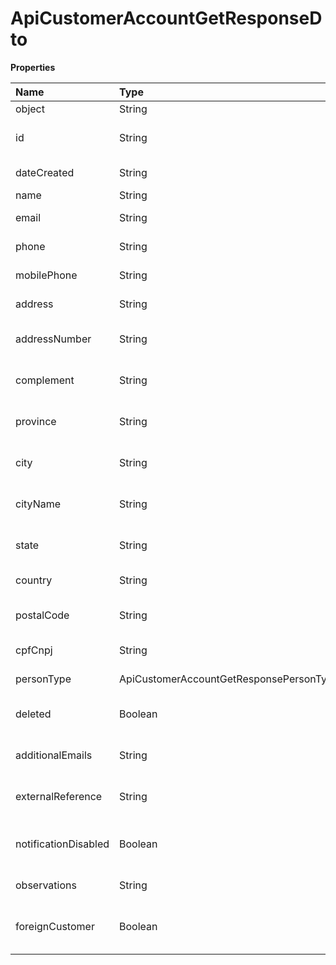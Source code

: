 # ApiCustomerAccountGetResponseDto

**Properties**

| Name                 | Type                                    | Required | Description                                  |
| :------------------- | :-------------------------------------- | :------- | :------------------------------------------- |
| object               | String                                  | ❌       | Object type                                  |
| id                   | String                                  | ❌       | Unique customer identifier                   |
| dateCreated          | String                                  | ❌       | Customer creation date                       |
| name                 | String                                  | ❌       | Client name                                  |
| email                | String                                  | ❌       | Customer email                               |
| phone                | String                                  | ❌       | Customer phone                               |
| mobilePhone          | String                                  | ❌       | Customer cell phone                          |
| address              | String                                  | ❌       | Customer address                             |
| addressNumber        | String                                  | ❌       | Customer address number                      |
| complement           | String                                  | ❌       | Customer address complement                  |
| province             | String                                  | ❌       | Customer address neighborhood                |
| city                 | String                                  | ❌       | Unique city identifier in Asaas              |
| cityName             | String                                  | ❌       | City of customer address                     |
| state                | String                                  | ❌       | Customer address status                      |
| country              | String                                  | ❌       | Customer country                             |
| postalCode           | String                                  | ❌       | Customer address zip code                    |
| cpfCnpj              | String                                  | ❌       | Customer CPF or CNPJ                         |
| personType           | ApiCustomerAccountGetResponsePersonType | ❌       | Kind of person                               |
| deleted              | Boolean                                 | ❌       | Indicates whether it is a deleted client     |
| additionalEmails     | String                                  | ❌       | Additional customer emails                   |
| externalReference    | String                                  | ❌       | External customer reference                  |
| notificationDisabled | Boolean                                 | ❌       | Indicates whether notifications are disabled |
| observations         | String                                  | ❌       | Customer Observations                        |
| foreignCustomer      | Boolean                                 | ❌       | Indicates if it's non-brazilian customer     |

<!-- This file was generated by liblab | https://liblab.com/ -->
